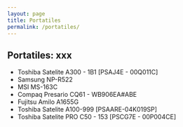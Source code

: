 ```yaml
---
layout: page
title: Portatiles
permalink: /portatiles/
---
```

Portatiles: xxx
--- 

* Toshiba Satelite A300 - 1B1 [PSAJ4E - 00Q011C]
* Samsung NP-R522 
* MSI MS-163C 
* Compaq Presario CQ61  - WB906EA#ABE
* Fujitsu  Amilo A1655G
* Toshiba Satelite  A100-999 [PSAARE-04K019SP]
* Toshiba Satelite PRO  C50   - 153 [PSCG7E - 00P004CE]

